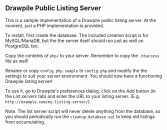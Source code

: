 Drawpile Public Listing Server
------------------------------

This is a sample implementation of a Drawpile public listing server.
At the moment, just a PHP implementation is provided.

To install, first create the database. The included creation script is for
MySQL/MariaDB, but the the server itself should run just as well on PostgreSQL too.

Copy the contents of `php/` to your server. Remember to copy the `.htaccess` file as well!

Rename or copy `config.php.sample` to `config.php` and modify the the settings
to suit your server environment. You should now have a functioning Drawpile listing server!

To use it, go to Drawpile's preferences dialog, click on
the *Add* button (in the *List servers* tab) and enter the URL to your listing server. (E.g. `http://example.com/my-listing-server/`)

Note. The list server script will never delete anything from the database, so
you should periodically run the `cleanup-database.sql` to keep old listings
from accumulating.
